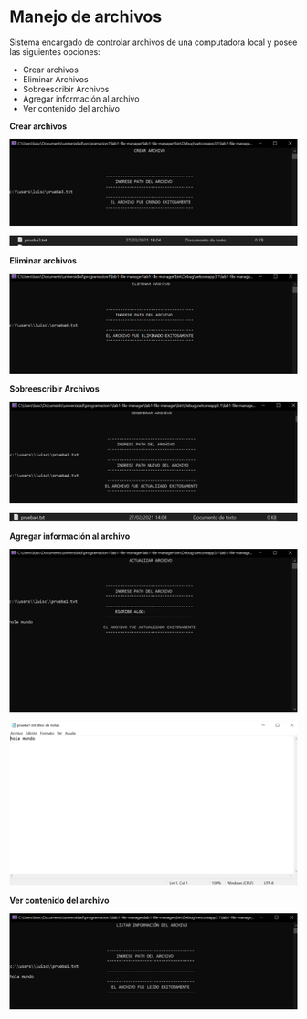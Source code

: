 # Manejo de archivos
Sistema encargado de controlar archivos de una computadora local y posee las siguientes opciones:
- Crear archivos
- Eliminar Archivos
- Sobreescribir Archivos
- Agregar información al archivo
- Ver contenido del archivo

**Crear archivos**

![createfile](https://raw.githubusercontent.com/luiscelano/lab1-file-manager/main/assets/crear_archivo.PNG?token=ANXXWDZZL5TPEJZWSGHFXWLAHKUDO)

![filecreated](https://raw.githubusercontent.com/luiscelano/lab1-file-manager/main/assets/archivo_creado.PNG?token=ANXXWD3TTTBDY6O572OUQBLAHKVCG)

**Eliminar archivos**

![deletefile](https://raw.githubusercontent.com/luiscelano/lab1-file-manager/main/assets/eliminar_archivo.PNG?token=ANXXWDY2NMAUZB5GHCIDAJ3AHKVDW)

**Sobreescribir Archivos**

![renamefile](https://raw.githubusercontent.com/luiscelano/lab1-file-manager/main/assets/renombrar_archivo.PNG?token=ANXXWDZ5F3G55JC5WLJKPHLAHKUOU)

![filerenamed](https://raw.githubusercontent.com/luiscelano/lab1-file-manager/main/assets/archivo_renombrado.PNG?token=ANXXWDY3HKW5XPBDUAKWD73AHKUT4)

**Agregar información al archivo**

![updatefile](https://raw.githubusercontent.com/luiscelano/lab1-file-manager/main/assets/modificar_archivo.PNG?token=ANXXWD36T3J3IHYSERIFH6TAHKUX4)

![fileupdated](https://raw.githubusercontent.com/luiscelano/lab1-file-manager/main/assets/archivo_modificado.PNG?token=ANXXWD6PCYUOIRLTXZFT663AHKU2Q)

**Ver contenido del archivo**

![seecontent](https://raw.githubusercontent.com/luiscelano/lab1-file-manager/main/assets/listar_archivo.PNG?token=ANXXWD5S7EGKNE6N2X53QY3AHKU7M)
